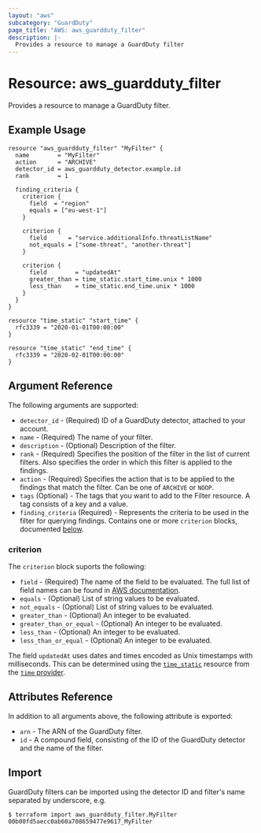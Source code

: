 ```yaml
---
layout: "aws"
subcategory: "GuardDuty"
page_title: "AWS: aws_guardduty_filter"
description: |-
  Provides a resource to manage a GuardDuty filter
---
```


# Resource: aws_guardduty_filter

Provides a resource to manage a GuardDuty filter.

## Example Usage

```hcl
resource "aws_guardduty_filter" "MyFilter" {
  name        = "MyFilter"
  action      = "ARCHIVE"
  detector_id = aws_guardduty_detector.example.id
  rank        = 1

  finding_criteria {
    criterion {
      field  = "region"
      equals = ["eu-west-1"]
    }

    criterion {
      field      = "service.additionalInfo.threatListName"
      not_equals = ["some-threat", "another-threat"]
    }

    criterion {
      field        = "updatedAt"
      greater_than = time_static.start_time.unix * 1000
      less_than    = time_static.end_time.unix * 1000
    }
  }
}

resource "time_static" "start_time" {
  rfc3339 = "2020-01-01T00:00:00"
}

resource "time_static" "end_time" {
  rfc3339 = "2020-02-01T00:00:00"
}
```

## Argument Reference

The following arguments are supported:

* `detector_id` - (Required) ID of a GuardDuty detector, attached to your account.
* `name` - (Required) The name of your filter.
* `description` - (Optional) Description of the filter.
* `rank` - (Required) Specifies the position of the filter in the list of current filters. Also specifies the order in which this filter is applied to the findings.
* `action` - (Required) Specifies the action that is to be applied to the findings that match the filter. Can be one of `ARCHIVE` or `NOOP`.
* `tags` (Optional) - The tags that you want to add to the Filter resource. A tag consists of a key and a value.
* `finding_criteria` (Required) - Represents the criteria to be used in the filter for querying findings. Contains one or more `criterion` blocks, documented [below](#criterion).

### criterion

The `criterion` block suports the following:

* `field` - (Required) The name of the field to be evaluated. The full list of field names can be found in [AWS documentation](https://docs.aws.amazon.com/guardduty/latest/ug/guardduty_filter-findings.html#filter_criteria).
* `equals` - (Optional) List of string values to be evaluated.
* `not_equals` - (Optional) List of string values to be evaluated.
* `greater_than` - (Optional) An integer to be evaluated.
* `greater_than_or_equal` - (Optional) An integer to be evaluated.
* `less_than` - (Optional) An integer to be evaluated.
* `less_than_or_equal` - (Optional) An integer to be evaluated.

The field `updatedAt` uses dates and times encoded as Unix timestamps with milliseconds. This can be determined using the [`time_static`](https://registry.terraform.io/providers/hashicorp/time/latest/docs/resources/static) resource from the [`time` provider](https://registry.terraform.io/providers/hashicorp/time/latest/docs).

## Attributes Reference

In addition to all arguments above, the following attribute is exported:

* `arn` - The ARN of the GuardDuty filter.
* `id` - A compound field, consisting of the ID of the GuardDuty detector and the name of the filter.

## Import

GuardDuty filters can be imported using the detector ID and filter's name separated by underscore, e.g.

```
$ terraform import aws_guardduty_filter.MyFilter 00b00fd5aecc0ab60a708659477e9617_MyFilter
```
